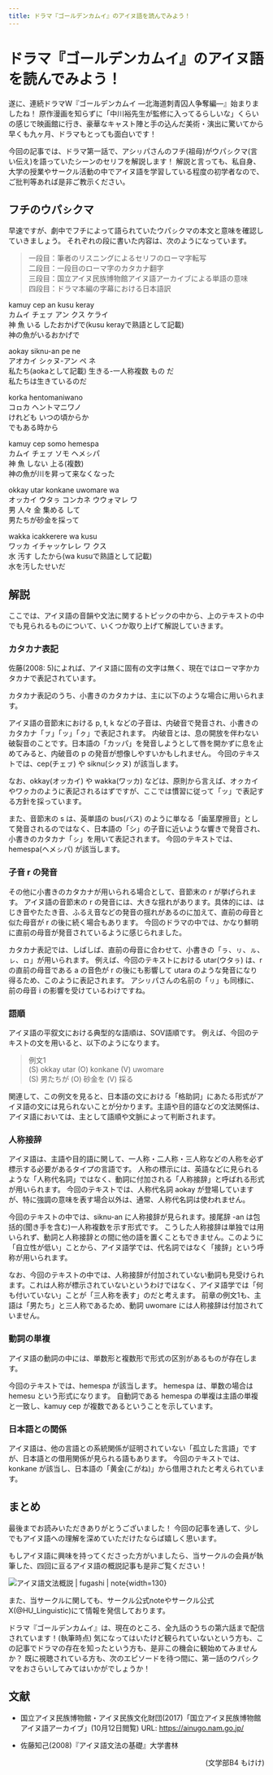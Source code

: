 ```yaml
---
title: ドラマ『ゴールデンカムイ』のアイヌ語を読んでみよう！
---
```


# ドラマ『ゴールデンカムイ』のアイヌ語を読んでみよう！

遂に、連続ドラマW『ゴールデンカムイ ―北海道刺青囚人争奪編―』始まりましたね！
原作漫画を知らずに「中川裕先生が監修に入ってるらしいな」くらいの感じで映画館に行き、豪華なキャスト陣と手の込んだ美術・演出に驚いてから早くも九ヶ月、ドラマもとっても面白いです！

今回の記事では、ドラマ第一話で、アシㇼパさんのフチ(祖母)がウパㇱクマ(言い伝え)を語っていたシーンのセリフを解説します！
解説と言っても、私自身、大学の授業やサークル活動の中でアイヌ語を学習している程度の初学者なので、ご批判等あれば是非ご教示ください。

## フチのウパㇱクマ

早速ですが、劇中でフチによって語られていたウパㇱクマの本文と意味を確認していきましょう。
それぞれの段に書いた内容は、次のようになっています。

> 一段目：筆者のリスニングによるセリフのローマ字転写  
> 二段目：一段目のローマ字のカタカナ翻字  
> 三段目：国立アイヌ民族博物館アイヌ語アーカイブによる単語の意味  
> 四段目：ドラマ本編の字幕における日本語訳  

kamuy cep an kusu keray  
カムイ チェㇷ゚ アン クス ケライ  
神 魚 いる したおかげで(kusu kerayで熟語として記載)  
神の魚がいるおかげで

aokay siknu-an pe ne  
アオカイ シㇰヌ-アン ペ ネ  
私たち(aokaとして記載) 生きる-一人称複数 もの だ  
私たちは生きているのだ

korka hentomaniwano  
コㇿカ ヘントマニワノ  
けれども いつの頃からか  
でもある時から

kamuy cep somo hemespa  
カムイ チェㇷ゚ ソモ ヘメㇱパ  
神 魚 しない 上る(複数)  
神の魚が川を昇って来なくなった

okkay utar konkane uwomare wa  
オッカイ ウタㇻ コンカネ ウウォマレ ワ  
男 人々 金 集める して  
男たちが砂金を採って

wakka icakkerere wa kusu  
ワッカ イチャッケレレ ワ クス  
水 汚す したから(wa kusuで熟語として記載)  
水を汚したせいだ

## 解説

ここでは、アイヌ語の音韻や文法に関するトピックの中から、上のテキストの中でも見られるものについて、いくつか取り上げて解説していきます。

### カタカナ表記

佐藤(2008: 5)によれば、アイヌ語に固有の文字は無く、現在ではローマ字かカタカナで表記されています。

カタカナ表記のうち、小書きのカタカナは、主に以下のような場合に用いられます。

アイヌ語の音節末における p, t, k などの子音は、内破音で発音され、小書きのカタカナ「ㇷ゚」「ッ」「ㇰ」で表記されます。
内破音とは、息の開放を伴わない破裂音のことです。日本語の「カッパ」を発音しようとして唇を開かずに息を止めてみると、内破音の p の発音が想像しやすいかもしれません。
今回のテキストでは、cep(チェㇷ゚) や siknu(シㇰヌ) が該当します。

なお、okkay(オッカイ) や wakka(ワッカ) などは、原則から言えば、オㇰカイやワㇰカのように表記されるはずですが、ここでは慣習に従って「ッ」で表記する方針を採っています。

また、音節末の s は、英単語の bus(バス) のように単なる「歯茎摩擦音」として発音されるのではなく、日本語の「シ」の子音に近いような響きで発音され、小書きのカタカナ「ㇱ」を用いて表記されます。
今回のテキストでは、hemespa(ヘメㇱパ) が該当します。

### 子音 r の発音

その他に小書きのカタカナが用いられる場合として、音節末の r が挙げられます。
アイヌ語の音節末の r の発音には、大きな揺れがあります。具体的には、はじき音やたたき音、ふるえ音などの発音の揺れがあるのに加えて、直前の母音と似た母音が r の後に続く場合もあります。
今回のドラマの中では、かなり鮮明に直前の母音が発音されているように感じられました。

カタカナ表記では、しばしば、直前の母音に合わせて、小書きの「ㇻ、ㇼ、ㇽ、ㇾ、ㇿ」が用いられます。
例えば、今回のテキストにおける utar(ウタㇻ) は、r の直前の母音である a の音色が r の後にも影響して utara のような発音になり得るため、このように表記されます。
アシㇼパさんの名前の「ㇼ」も同様に、前の母音 i の影響を受けているわけですね。

### 語順

アイヌ語の平叙文における典型的な語順は、SOV語順です。
例えば、今回のテキストの文を用いると、以下のようになります。

> 例文1  
> (S) okkay utar (O) konkane (V) uwomare  
> (S) 男たちが (O) 砂金を (V) 採る  

関連して、この例文を見ると、日本語の文における「格助詞」にあたる形式がアイヌ語の文には見られないことが分かります。主語や目的語などの文法関係は、アイヌ語においては、主として語順や文脈によって判断されます。

### 人称接辞

アイヌ語は、主語や目的語に関して、一人称・二人称・三人称などの人称を必ず標示する必要があるタイプの言語です。
人称の標示には、英語などに見られるような「人称代名詞」ではなく、動詞に付加される「人称接辞」と呼ばれる形式が用いられます。
今回のテキストでは、人称代名詞 aokay が登場していますが、特に強調の意味を表す場合以外は、通常、人称代名詞は使われません。

今回のテキストの中では、siknu-an に人称接辞が見られます。接尾辞 -an は包括的(聞き手を含む)一人称複数を示す形式です。
こうした人称接辞は単独では用いられず、動詞と人称接辞との間に他の語を置くこともできません。このように「自立性が低い」ことから、アイヌ語学では、代名詞ではなく「接辞」という呼称が用いられます。

なお、今回のテキストの中では、人称接辞が付加されていない動詞も見受けられます。これは人称が標示されていないというわけではなく、アイヌ語学では「何も付いていない」ことが「三人称を表す」のだと考えます。
前章の例文1も、主語は「男たち」と三人称であるため、動詞 uwomare には人称接辞は付加されていません。

### 動詞の単複

アイヌ語の動詞の中には、単数形と複数形で形式の区別があるものが存在します。

今回のテキストでは、hemespa が該当します。
hemespa は、単数の場合は hemesu という形式になります。
自動詞である hemespa の単複は主語の単複と一致し、kamuy cep が複数であるということを示しています。

### 日本語との関係

アイヌ語は、他の言語との系統関係が証明されていない「孤立した言語」ですが、日本語との借用関係が見られる語もあります。
今回のテキストでは、konkane が該当し、日本語の「黄金(こがね)」から借用されたと考えられています。

## まとめ

最後までお読みいただきありがとうございました！
今回の記事を通して、少しでもアイヌ語への理解を深めていただけたならば嬉しく思います。

もしアイヌ語に興味を持ってくださった方がいましたら、当サークルの会員が執筆した、四回に亘るアイヌ語の概説記事も是非ご覧ください！

![アイヌ語文法概説 | fugashi | note](https://api.qrserver.com/v1/create-qr-code/?size=300x300&data=https://note.com/_pccm4/m/m54c05365d3bd){width=130}

また、当サークルに関しても、サークル公式noteやサークル公式X(@HU_Linguistic)にて情報を発信しております。

ドラマ『ゴールデンカムイ』は、現在のところ、全九話のうちの第六話まで配信されています！(執筆時点)
気になってはいたけど観られていないという方も、この記事でドラマの存在を知ったという方も、是非この機会に観始めてみませんか？
既に視聴されている方も、次のエピソードを待つ間に、第一話のウパㇱクマをおさらいしてみてはいかがでしょうか！

## 文献

- 国立アイヌ民族博物館・アイヌ民族文化財団(2017)「国立アイヌ民族博物館アイヌ語アーカイブ」(10月12日閲覧) URL: https://ainugo.nam.go.jp/

- 佐藤知己(2008)『アイヌ語文法の基礎』大学書林

<p style="text-align: right;">
(文学部B4 もけけ)
</p>
